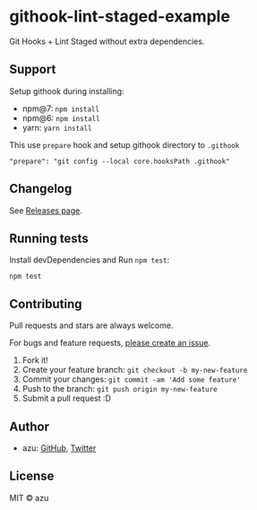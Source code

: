 # githook-lint-staged-example

Git Hooks + Lint Staged without extra dependencies.

## Support

Setup githook during installing:

- npm@7: `npm install`
- npm@6: `npm install`
- yarn: `yarn install`

This use `prepare` hook and setup githook directory to `.githook`

```
"prepare": "git config --local core.hooksPath .githook"
```


## Changelog

See [Releases page](https://github.com/azu/githook-lint-staged-example/releases).

## Running tests

Install devDependencies and Run `npm test`:

    npm test

## Contributing

Pull requests and stars are always welcome.

For bugs and feature requests, [please create an issue](https://github.com/azu/githook-lint-staged-example/issues).

1. Fork it!
2. Create your feature branch: `git checkout -b my-new-feature`
3. Commit your changes: `git commit -am 'Add some feature'`
4. Push to the branch: `git push origin my-new-feature`
5. Submit a pull request :D

## Author

- azu: [GitHub](https://github.com/azu), [Twitter](https://twitter.com/azu_re)

## License

MIT © azu
